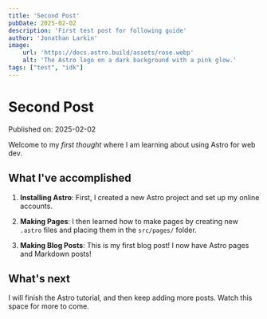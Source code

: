 ```yaml
---
title: 'Second Post'
pubDate: 2025-02-02
description: 'First test post for following guide'
author: 'Jonathan Larkin'
image:
    url: 'https://docs.astro.build/assets/rose.webp'
    alt: 'The Astro logo on a dark background with a pink glow.'
tags: ["test", "idk"]
---
```

# Second Post

Published on: 2025-02-02

Welcome to my _first thought_ where I am learning about using Astro for web dev. 

## What I've accomplished

1. **Installing Astro**: First, I created a new Astro project and set up my online accounts.

2. **Making Pages**: I then learned how to make pages by creating new `.astro` files and placing them in the `src/pages/` folder.

3. **Making Blog Posts**: This is my first blog post! I now have Astro pages and Markdown posts!

## What's next

I will finish the Astro tutorial, and then keep adding more posts. Watch this space for more to come.